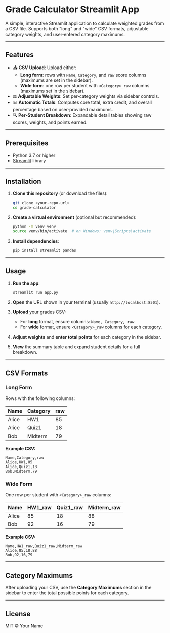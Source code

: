 # Grade Calculator Streamlit App

A simple, interactive Streamlit application to calculate weighted grades from a CSV file. Supports both "long" and "wide" CSV formats, adjustable category weights, and user‑entered category maximums.

---

## Features

- 📤 **CSV Upload**: Upload either:
  - **Long form**: rows with `Name`, `Category`, and `raw` score columns (maximums are set in the sidebar).
  - **Wide form**: one row per student with `<Category>_raw` columns (maximums set in the sidebar).
- ⚖️ **Adjustable Weights**: Set per‑category weights via sidebar controls.
- 📊 **Automatic Totals**: Computes core total, extra credit, and overall percentage based on user‑provided maximums.
- 🔍 **Per‑Student Breakdown**: Expandable detail tables showing raw scores, weights, and points earned.

---

## Prerequisites

- Python 3.7 or higher
- [Streamlit](https://streamlit.io/) library

---

## Installation

1. **Clone this repository** (or download the files):
   ```bash
   git clone <your-repo-url>
   cd grade-calculator
   ```

2. **Create a virtual environment** (optional but recommended):
   ```bash
   python -m venv venv
   source venv/bin/activate  # on Windows: venv\Scripts\activate
   ```

3. **Install dependencies**:
   ```bash
   pip install streamlit pandas
   ```

---

## Usage

1. **Run the app**:
   ```bash
   streamlit run app.py
   ```

2. **Open** the URL shown in your terminal (usually `http://localhost:8501`).

3. **Upload** your grades CSV:
   - For **long** format, ensure columns: `Name, Category, raw`.  
   - For **wide** format, ensure `<Category>_raw` columns for each category.

4. **Adjust weights** and **enter total points** for each category in the sidebar.

5. **View** the summary table and expand student details for a full breakdown.

---

## CSV Formats

### Long Form

Rows with the following columns:

| Name  | Category | raw |
|-------|----------|-----|
| Alice | HW1      | 85  |
| Alice | Quiz1    | 18  |
| Bob   | Midterm  | 79  |

**Example CSV:**
```csv
Name,Category,raw
Alice,HW1,85
Alice,Quiz1,18
Bob,Midterm,79
```

### Wide Form

One row per student with `<Category>_raw` columns:

| Name  | HW1_raw | Quiz1_raw | Midterm_raw |
|-------|---------|-----------|-------------|
| Alice | 85      | 18        | 88          |
| Bob   | 92      | 16        | 79          |

**Example CSV:**
```csv
Name,HW1_raw,Quiz1_raw,Midterm_raw
Alice,85,18,88
Bob,92,16,79
```

---

## Category Maximums

After uploading your CSV, use the **Category Maximums** section in the sidebar to enter the total possible points for each category.

---

## License

MIT © Your Name
